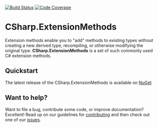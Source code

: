 [![Build Status](https://travis-ci.org/PrasadHonrao/CSharp.ExtensionMethods.svg?branch=master)](https://travis-ci.org/PrasadHonrao/CSharp.ExtensionMethods)
[![Code Coverage](https://codecov.io/gh/PrasadHonrao/CSharp.ExtensionMethods/branch/master/graph/badge.svg)](https://codecov.io/gh/PrasadHonrao/CSharp.ExtensionMethods)


# CSharp.ExtensionMethods

Extension methods enable you to "add" methods to existing types without creating a new derived type, recompiling, or otherwise modifying the original type. **CSharp.ExtensionMethods** is a set of such commonly used C# extension methods.

## Quickstart
The latest release of the CSharp.ExtensionMethods is available on [NuGet](https://www.nuget.org/packages/CSharp.ExtensionMethods/0.0.1-alpha)

## Want to help?
Want to file a bug, contribute some code, or improve documentation? Excellent! Read up on our guidelines for [contributing](https://github.com/PrasadHonrao/CSharp.Extensions/blob/master/CONTRIBUTING.md) and then check out one of our [issues](https://github.com/PrasadHonrao/CSharp.Extensions/issues).